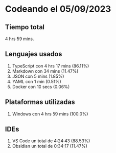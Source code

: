 # Codeando el 05/09/2023

## Tiempo total
4 hrs 59 mins.

## Lenguajes usados
1. TypeScript con 4 hrs 17 mins (86.11%)
1. Markdown con 34 mins (11.47%)
1. JSON con 5 mins (1.85%)
1. YAML con 1 min (0.51%)
1. Docker con 10 secs (0.06%)

## Plataformas utilizadas
1. Windows con 4 hrs 59 mins (100.0%)

## IDEs
1. VS Code un total de 4:24:43 (88.53%)
1. Obsidian un total de 0:34:17 (11.47%)
